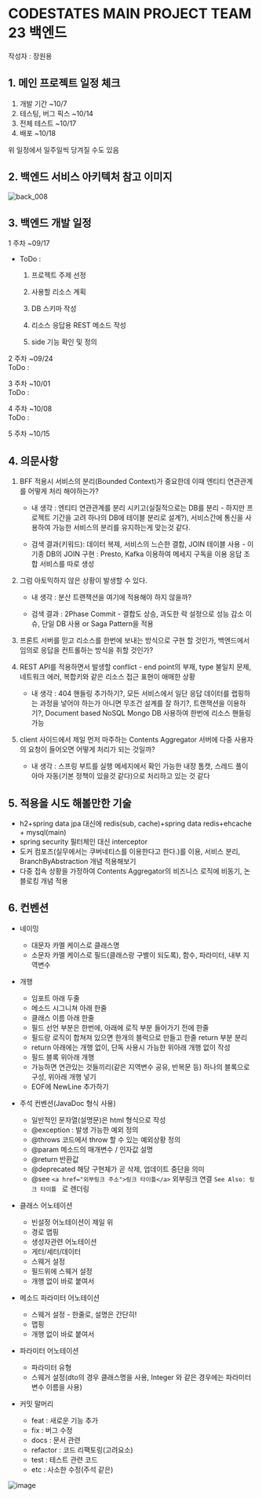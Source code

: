 # CODESTATES MAIN PROJECT TEAM 23 백엔드

작성자 : 장원용

## 1. 메인 프로젝트 일정 체크   

1. 개발 기간 ~10/7   
2. 테스팅, 버그 픽스 ~10/14   
3. 전체 테스트 ~10/17   
4. 배포 ~10/18   



위 일정에서 일주일씩 당겨질 수도 있음





## 2. 백엔드 서비스 아키텍처 참고 이미지


![back_008](https://user-images.githubusercontent.com/80381715/189267330-7c597498-5670-498f-8579-81bca05b26f5.jpg)

## 3. 백엔드 개발 일정

1 주차 ~09/17   
  - ToDo :  
  
    1. 프로젝트 주제 선정
  
    2. 사용할 리소스 계획
  
    3. DB 스키마 작성 
    
    4. 리소스 응답용 REST 메소드 작성
    
    5. side 기능 확인 및 정의
    
  
2 주차 ~09/24  
  ToDo :
  
3 주차 ~10/01  
  ToDo :
  
4 주차 ~10/08   
  ToDo :


   


5 주차 ~10/15



## 4. 의문사항


1. BFF 적용시 서비스의 분리(Bounded Context)가 중요한데 이때 엔티티 연관관계를 어떻게 처리 해야하는가?

    * 내 생각 : 엔티티 연관관계를 분리 시키고(실질적으로는 DB를 분리 - 하지만 프로젝트 기간을 고려 하나의 DB에 테이블 분리로 설계?), 서비스간에 통신을 사용하여 가능한 서비스의 분리를 유지하는게 맞는것 같다.
    
    
    * 검색 결과(키워드): 데이터 복제, 서비스의 느슨한 결합, JOIN 테이블 사용 - 이 기종 DB의 JOIN 구현 : Presto, Kafka 이용하여 메세지 구독을 이용 응답 조합 서비스를 따로 생성
    

2. 그럼 아토믹하지 않은 상황이 발생할 수 있다.

    * 내 생각 : 분산 트랜잭션을 여기에 적용해야 하지 않을까?
    
    * 검색 결과 : 2Phase Commit - 결합도 상승, 과도한 락 설정으로 성능 감소 이슈, 단일 DB 사용 or Saga Pattern을 적용

3. 프론트 서버를 믿고 리소스를 한번에 보내는 방식으로 구현 할 것인가, 백엔드에서 임의로 응답을 컨트롤하는 방식을 취할 것인가?

4. REST API를 적용하면서 발생할 conflict - end point의 부재, type 불일치 문제, 네트워크 에러, 복합키와 같은 리소스 접근 표현이 애매한 상황
    * 내 생각 : 404 핸들링 추가하기?, 모든 서비스에서 일단 응답 데이터를 랩핑하는 과정을 넣어야 하는가 아니면 무조건 설계를 잘 하기?, 트랜잭션을 이용하기?, Document based NoSQL Mongo DB 사용하여 한번에 리소스 핸들링 가능
    
5. client 사이드에서 제일 먼저 마주하는 Contents Aggregator 서버에 다중 사용자의 요청이 들어오면 어떻게 처리가 되는 것일까?
    * 내 생각 : 스프링 부트를 실행 메세지에서 확인 가능한 내장 톰캣, 스레드 풀이 아마 자동(기본 정책이 있을것 같다)으로 처리하고 있는 것 같다
    
 ## 5. 적용을 시도 해볼만한 기술
  - h2+spring data jpa 대신에 redis(sub, cache)+spring data redis+ehcache + mysql(main)
  - spring security 필터체인 대신 interceptor
  - 도커 컴포즈(실무에서는 쿠버네티스를 이용한다고 한다.)를 이용, 서비스 분리, BranchByAbstraction 개념 적용해보기
  - 다중 접속 상황을 가정하여 Contents Aggregator의 비즈니스 로직에 비동기, 논블로킹 개념 적용

## 6. 컨벤션
- 네이밍
  - 대문자 카멜 케이스로 클래스명
  - 소문자 카멜 케이스로 필드(클래스랑 구별이 되도록), 함수, 파라미터, 내부 지역변수 

- 개행
  - 임포트 아래 두줄
  - 메소드 시그니쳐 아래 한줄
  - 클래스 이름 아래 한줄
  - 필드 선언 부분은 한번에, 아래에 로직 부분 들어가기 전에 한줄
  - 필드랑 로직이 합쳐져 있으면 한개의 블럭으로 만들고 한줄 return 부분 분리
  - return 아래에는 개행 없이, 단독 사용시 가능한 위아래 개행 없이 작성
  - 필드 블록 위아래 개행
  - 가능하면 연관있는 것들끼리(같은 지역변수 공유, 반복문 등) 하나의 블록으로 구성, 위아래 개행 넣기
  - EOF에 NewLine 추가하기

- 주석 컨벤션(JavaDoc 형식 사용)
  - 일반적인 문자열(설명문)은 html 형식으로 작성
  - @exception : 발생 가능한 예외 정의
  - @throws	코드에서 throw 할 수 있는 예외상황 정의	
  - @param	메소드의 매개변수 / 인자값 설명	
  - @return	반환값	 
  - @deprecated	해당 구현체가 곧 삭제, 업데이트 중단을 의미	
  - @see ```<a href="외부링크 주소">링크 타이틀</a>``` 외부링크 연결 ```See Also: 링크 타이틀 ``` 로 렌더링
  
- 클래스 어노테이션
  - 빈설정 어노테이션이 제일 위
  - 경로 맵핑
  - 생성자관련 어노테이션
  - 게터/세터/데이터
  - 스웨거 설정
  - 필드위에 스웨거 설정
  - 개행 없이 바로 붙여서

- 메소드 파라미터 어노테이션
  - 스웨거 설정 - 한줄로, 설명은 간단히!
  - 맵핑
  - 개행 없이 바로 붙여서

- 파라미터 어노테이션
  - 파라미터 유형
  - 스웨거 설정(dto의 경우 클래스명을 사용, Integer 와 같은 경우에는 파라미터 변수 이름을 사용)

- 커밋 말머리
  - feat : 새로운 기능 추가
  - fix : 버그 수정
  - docs : 문서 관련
  - refactor : 코드 리팩토링(고려요소)
  - test : 테스트 관련 코드
  - etc : 사소한 수정(주석 같은)

![image](https://user-images.githubusercontent.com/80381715/193764695-91bb8b25-8601-40c8-b97c-09e57949c6da.png)
